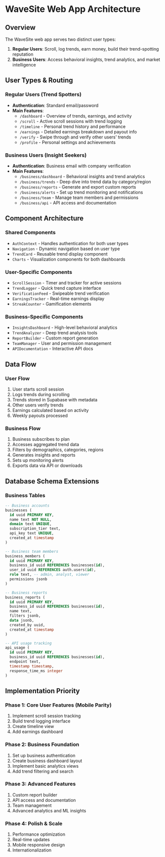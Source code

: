 # WaveSite Web App Architecture

## Overview
The WaveSite web app serves two distinct user types:
1. **Regular Users**: Scroll, log trends, earn money, build their trend-spotting reputation
2. **Business Users**: Access behavioral insights, trend analytics, and market intelligence

## User Types & Routing

### Regular Users (Trend Spotters)
- **Authentication**: Standard email/password
- **Main Features**:
  - `/dashboard` - Overview of trends, earnings, and activity
  - `/scroll` - Active scroll sessions with trend logging
  - `/timeline` - Personal trend history and performance
  - `/earnings` - Detailed earnings breakdown and payout info
  - `/verify` - Swipe through and verify other users' trends
  - `/profile` - Personal settings and achievements

### Business Users (Insight Seekers)
- **Authentication**: Business email with company verification
- **Main Features**:
  - `/business/dashboard` - Behavioral insights and trend analytics
  - `/business/trends` - Deep dive into trend data by category/region
  - `/business/reports` - Generate and export custom reports
  - `/business/alerts` - Set up trend monitoring and notifications
  - `/business/team` - Manage team members and permissions
  - `/business/api` - API access and documentation

## Component Architecture

### Shared Components
- `AuthContext` - Handles authentication for both user types
- `Navigation` - Dynamic navigation based on user type
- `TrendCard` - Reusable trend display component
- `Charts` - Visualization components for both dashboards

### User-Specific Components
- `ScrollSession` - Timer and tracker for active sessions
- `TrendLogger` - Quick trend capture interface
- `VerificationFeed` - Swipeable trend verification
- `EarningsTracker` - Real-time earnings display
- `StreakCounter` - Gamification elements

### Business-Specific Components
- `InsightsDashboard` - High-level behavioral analytics
- `TrendAnalyzer` - Deep trend analysis tools
- `ReportBuilder` - Custom report generation
- `TeamManager` - User and permission management
- `APIDocumentation` - Interactive API docs

## Data Flow

### User Flow
1. User starts scroll session
2. Logs trends during scrolling
3. Trends stored in Supabase with metadata
4. Other users verify trends
5. Earnings calculated based on activity
6. Weekly payouts processed

### Business Flow
1. Business subscribes to plan
2. Accesses aggregated trend data
3. Filters by demographics, categories, regions
4. Generates insights and reports
5. Sets up monitoring alerts
6. Exports data via API or downloads

## Database Schema Extensions

### Business Tables
```sql
-- Business accounts
businesses (
  id uuid PRIMARY KEY,
  name text NOT NULL,
  domain text UNIQUE,
  subscription_tier text,
  api_key text UNIQUE,
  created_at timestamp
)

-- Business team members
business_members (
  id uuid PRIMARY KEY,
  business_id uuid REFERENCES businesses(id),
  user_id uuid REFERENCES auth.users(id),
  role text, -- admin, analyst, viewer
  permissions jsonb
)

-- Business reports
business_reports (
  id uuid PRIMARY KEY,
  business_id uuid REFERENCES businesses(id),
  name text,
  filters jsonb,
  data jsonb,
  created_by uuid,
  created_at timestamp
)

-- API usage tracking
api_usage (
  id uuid PRIMARY KEY,
  business_id uuid REFERENCES businesses(id),
  endpoint text,
  timestamp timestamp,
  response_time_ms integer
)
```

## Implementation Priority

### Phase 1: Core User Features (Mobile Parity)
1. Implement scroll session tracking
2. Build trend logging interface
3. Create timeline view
4. Add earnings dashboard

### Phase 2: Business Foundation
1. Set up business authentication
2. Create business dashboard layout
3. Implement basic analytics views
4. Add trend filtering and search

### Phase 3: Advanced Features
1. Custom report builder
2. API access and documentation
3. Team management
4. Advanced analytics and ML insights

### Phase 4: Polish & Scale
1. Performance optimization
2. Real-time updates
3. Mobile responsive design
4. Internationalization